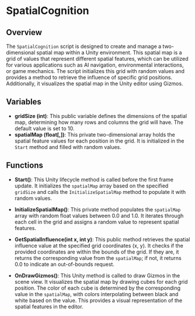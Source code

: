 # SpatialCognition

## Overview
The `SpatialCognition` script is designed to create and manage a two-dimensional spatial map within a Unity environment. This spatial map is a grid of values that represent different spatial features, which can be utilized for various applications such as AI navigation, environmental interactions, or game mechanics. The script initializes this grid with random values and provides a method to retrieve the influence of specific grid positions. Additionally, it visualizes the spatial map in the Unity editor using Gizmos.

## Variables
- **gridSize (int)**: This public variable defines the dimensions of the spatial map, determining how many rows and columns the grid will have. The default value is set to 10.
- **spatialMap (float[,])**: This private two-dimensional array holds the spatial feature values for each position in the grid. It is initialized in the `Start` method and filled with random values.

## Functions
- **Start()**: This Unity lifecycle method is called before the first frame update. It initializes the `spatialMap` array based on the specified `gridSize` and calls the `InitializeSpatialMap` method to populate it with random values.

- **InitializeSpatialMap()**: This private method populates the `spatialMap` array with random float values between 0.0 and 1.0. It iterates through each cell in the grid and assigns a random value to represent spatial features.

- **GetSpatialInfluence(int x, int y)**: This public method retrieves the spatial influence value at the specified grid coordinates (x, y). It checks if the provided coordinates are within the bounds of the grid. If they are, it returns the corresponding value from the `spatialMap`; if not, it returns 0.0 to indicate an out-of-bounds request.

- **OnDrawGizmos()**: This Unity method is called to draw Gizmos in the scene view. It visualizes the spatial map by drawing cubes for each grid position. The color of each cube is determined by the corresponding value in the `spatialMap`, with colors interpolating between black and white based on the value. This provides a visual representation of the spatial features in the editor.